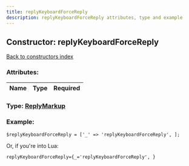 ```yaml
---
title: replyKeyboardForceReply
description: replyKeyboardForceReply attributes, type and example
---
```

## Constructor: replyKeyboardForceReply  
[Back to constructors index](index.md)



### Attributes:

| Name     |    Type       | Required |
|----------|:-------------:|---------:|



### Type: [ReplyMarkup](../types/ReplyMarkup.md)


### Example:

```
$replyKeyboardForceReply = ['_' => 'replyKeyboardForceReply', ];
```  

Or, if you're into Lua:  


```
replyKeyboardForceReply={_='replyKeyboardForceReply', }

```


